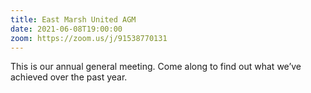 ```yaml
---
title: East Marsh United AGM
date: 2021-06-08T19:00:00
zoom: https://zoom.us/j/91538770131
---
```

This is our annual general meeting. Come along to find out what we’ve achieved over the past year.